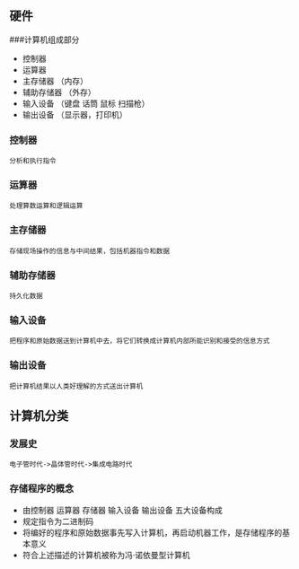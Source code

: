 ## 硬件
###计算机组成部分
- 控制器
- 运算器
- 主存储器 （内存）
- 辅助存储器 （外存）
- 输入设备 （键盘 话筒 鼠标 扫描枪）
- 输出设备 （显示器，打印机）
### 控制器
    分析和执行指令
### 运算器
    处理算数运算和逻辑运算
### 主存储器
    存储现场操作的信息与中间结果，包括机器指令和数据
### 辅助存储器
    持久化数据
### 输入设备
    把程序和原始数据送到计算机中去，将它们转换成计算机内部所能识别和接受的信息方式
### 输出设备
    把计算机结果以人类好理解的方式送出计算机

## 计算机分类
### 发展史
    电子管时代->晶体管时代->集成电路时代
### 存储程序的概念
- 由控制器 运算器 存储器 输入设备 输出设备 五大设备构成
- 规定指令为二进制码
- 将编好的程序和原始数据事先写入计算机，再启动机器工作，是存储程序的基本意义
- 符合上述描述的计算机被称为冯·诺依曼型计算机



    

